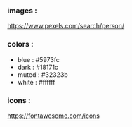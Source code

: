 ### images :

https://www.pexels.com/search/person/

### colors :

- blue : #5973fc
- dark : #18171c
- muted : #32323b
- white : #ffffff

### icons :

https://fontawesome.com/icons
